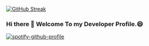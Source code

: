 [![GitHub Streak](http://github-readme-streak-stats.herokuapp.com?user=M1urray&theme=monokai&hide_border=true&date_format=M%20j%5B%2C%20Y%5D)](https://git.io/streak-stats)
### Hi there 👋 Welcome To my Developer Profile.:smile:

<!--
**M1urray/M1urray** is a ✨ _special_ ✨ repository because its `README.md` (this file) appears on your GitHub profile.

Here are some ideas to get you started:

- 🔭 I’m currently working on ...
- 🌱 I’m currently learning ...
- 👯 I’m looking to collaborate on ...
- 🤔 I’m looking for help with ...
- 💬 Ask me about ...
- 📫 How to reach me: ...
- 😄 Pronouns: ...
- ⚡ Fun fact: ...
-->

[![spotify-github-profile](https://spotify-github-profile.vercel.app/api/view?uid=gn0s834x7qzsch920p2carbhp&cover_image=true&theme=default&show_offline=false&background_color=121212&bar_color=53b14f&bar_color_cover=false)](https://github.com/kittinan/spotify-github-profile)
